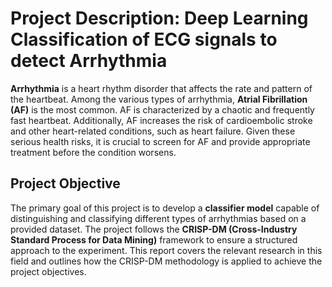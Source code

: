 # Project Description: Deep Learning Classification of ECG signals to detect Arrhythmia

**Arrhythmia** is a heart rhythm disorder that affects the rate and pattern of the heartbeat. Among the various types of arrhythmia, **Atrial Fibrillation (AF)** is the most common. AF is characterized by a chaotic and frequently fast heartbeat. Additionally, AF increases the risk of cardioembolic stroke and other heart-related conditions, such as heart failure. Given these serious health risks, it is crucial to screen for AF and provide appropriate treatment before the condition worsens.

## Project Objective

The primary goal of this project is to develop a **classifier model** capable of distinguishing and classifying different types of arrhythmias based on a provided dataset. The project follows the **CRISP-DM (Cross-Industry Standard Process for Data Mining)** framework to ensure a structured approach to the experiment. This report covers the relevant research in this field and outlines how the CRISP-DM methodology is applied to achieve the project objectives.

